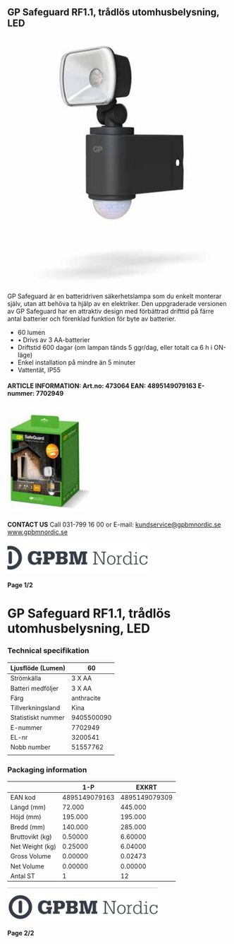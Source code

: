 ## GP Safeguard RF1.1, trådlös utomhusbelysning, LED

![](_page_0_Picture_3.jpeg)

GP Safeguard är en batteridriven säkerhetslampa som du enkelt monterar själv, utan att behöva ta hjälp av en elektriker. Den uppgraderade versionen av GP Safeguard har en attraktiv design med förbättrad drifttid på färre antal batterier och förenklad funktion för byte av batterier. 

- 60 lumen
- • Drivs av 3 AA-batterier
- Driftstid 600 dagar (om lampan tänds 5 ggr/dag, eller totalt ca 6 h i ON-läge)
- Enkel installation på mindre än 5 minuter
- Vattentät, IP55

#### **ARTICLE INFORMATION:** Art.no: 473064 EAN: 4895149079163 E-nummer: 7702949

![](_page_0_Picture_11.jpeg)

**CONTACT US** Call 031-799 16 00 or E-mail: kundservice@gpbmnordic.se www.gpbmnordic.se

![](_page_0_Picture_13.jpeg)

**Page 1/2**

# GP Safeguard RF1.1, trådlös utomhusbelysning, LED

### **Technical specifikation**

| Ljusflöde (Lumen)  | 60         |
|--------------------|------------|
| Strömkälla         | 3 X AA     |
| Batteri medföljer  | 3 X AA     |
| Färg               | anthracite |
| Tillverkningsland  | Kina       |
| Statistiskt nummer | 9405500090 |
| E-nummer           | 7702949    |
| EL-nr              | 3200541    |
| Nobb number        | 51557762   |
|                    |            |

### **Packaging information**

|                 | 1-P           | EXKRT         |
|-----------------|---------------|---------------|
| EAN kod         | 4895149079163 | 4895149079309 |
| Längd (mm)      | 72.000        | 445.000       |
| Höjd (mm)       | 195.000       | 195.000       |
| Bredd (mm)      | 140.000       | 285.000       |
| Bruttovikt (kg) | 0.50000       | 6.60000       |
| Net Weight (kg) | 0.25000       | 6.04000       |
| Gross Volume    | 0.00000       | 0.02473       |
| Net Volume      | 0.00000       | 0.00000       |
| Antal ST        | 1             | 12            |

![](_page_1_Picture_7.jpeg)

**Page 2/2**